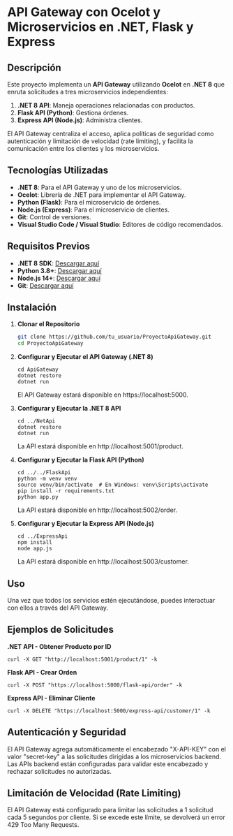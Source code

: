 # API Gateway con Ocelot y Microservicios en .NET, Flask y Express

## Descripción

Este proyecto implementa un **API Gateway** utilizando **Ocelot** en **.NET 8** que enruta solicitudes a tres microservicios independientes:

1. **.NET 8 API**: Maneja operaciones relacionadas con productos.
2. **Flask API (Python)**: Gestiona órdenes.
3. **Express API (Node.js)**: Administra clientes.

El API Gateway centraliza el acceso, aplica políticas de seguridad como autenticación y limitación de velocidad (rate limiting), y facilita la comunicación entre los clientes y los microservicios.

## Tecnologías Utilizadas

- **.NET 8**: Para el API Gateway y uno de los microservicios.
- **Ocelot**: Librería de .NET para implementar el API Gateway.
- **Python (Flask)**: Para el microservicio de órdenes.
- **Node.js (Express)**: Para el microservicio de clientes.
- **Git**: Control de versiones.
- **Visual Studio Code / Visual Studio**: Editores de código recomendados.

## Requisitos Previos

- **.NET 8 SDK**: [Descargar aquí](https://dotnet.microsoft.com/download)
- **Python 3.8+**: [Descargar aquí](https://www.python.org/downloads/)
- **Node.js 14+**: [Descargar aquí](https://nodejs.org/en/download/)
- **Git**: [Descargar aquí](https://git-scm.com/downloads)

## Instalación

1. **Clonar el Repositorio**

   ```bash
   git clone https://github.com/tu_usuario/ProyectoApiGateway.git
   cd ProyectoApiGateway
   ```

2. **Configurar y Ejecutar el API Gateway (.NET 8)**

   ```
   cd ApiGateway
   dotnet restore
   dotnet run
   ```

   El API Gateway estará disponible en https://localhost:5000.

3. **Configurar y Ejecutar la .NET 8 API**

   ```
   cd ../NetApi
   dotnet restore
   dotnet run
   ```

   La API estará disponible en http://localhost:5001/product.

4. **Configurar y Ejecutar la Flask API (Python)**

   ```
   cd ../../FlaskApi
   python -m venv venv
   source venv/bin/activate  # En Windows: venv\Scripts\activate
   pip install -r requirements.txt
   python app.py
   ```

   La API estará disponible en http://localhost:5002/order.

5. **Configurar y Ejecutar la Express API (Node.js)**

   ```
   cd ../ExpressApi
   npm install
   node app.js
   ```

   La API estará disponible en http://localhost:5003/customer.

## Uso

Una vez que todos los servicios estén ejecutándose, puedes interactuar con ellos a través del API Gateway.

## Ejemplos de Solicitudes

**.NET API - Obtener Producto por ID**

```
curl -X GET "http://localhost:5001/product/1" -k
```

**Flask API - Crear Orden**

```
curl -X POST "https://localhost:5000/flask-api/order" -k
```

**Express API - Eliminar Cliente**

```
curl -X DELETE "https://localhost:5000/express-api/customer/1" -k
```

## Autenticación y Seguridad

El API Gateway agrega automáticamente el encabezado "X-API-KEY" con el valor "secret-key" a las solicitudes dirigidas a los microservicios backend. Las APIs backend están configuradas para validar este encabezado y rechazar solicitudes no autorizadas.

## Limitación de Velocidad (Rate Limiting)

El API Gateway está configurado para limitar las solicitudes a 1 solicitud cada 5 segundos por cliente. Si se excede este límite, se devolverá un error 429 Too Many Requests.
